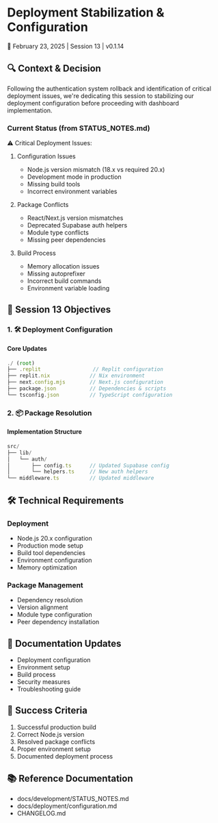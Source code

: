 # Deployment Stabilization & Configuration
📅 February 23, 2025 | Session 13 | v0.1.14

## 🔍 Context & Decision
Following the authentication system rollback and identification of critical deployment issues, we're dedicating this session to stabilizing our deployment configuration before proceeding with dashboard implementation.

### Current Status (from STATUS_NOTES.md)
⚠️ Critical Deployment Issues:
1. Configuration Issues
   - Node.js version mismatch (18.x vs required 20.x)
   - Development mode in production
   - Missing build tools
   - Incorrect environment variables

2. Package Conflicts
   - React/Next.js version mismatches
   - Deprecated Supabase auth helpers
   - Module type conflicts
   - Missing peer dependencies

3. Build Process
   - Memory allocation issues
   - Missing autoprefixer
   - Incorrect build commands
   - Environment variable loading

## 🎯 Session 13 Objectives

### 1. 🛠️ Deployment Configuration

#### Core Updates
```typescript
./ (root)
├── .replit                 // Replit configuration
├── replit.nix             // Nix environment
├── next.config.mjs        // Next.js configuration
├── package.json           // Dependencies & scripts
└── tsconfig.json          // TypeScript configuration
```

### 2. 📦 Package Resolution

#### Implementation Structure
```typescript
src/
├── lib/
│   └── auth/
│       ├── config.ts      // Updated Supabase config
│       └── helpers.ts     // New auth helpers
└── middleware.ts          // Updated middleware
```

## 🛠️ Technical Requirements

### Deployment
- Node.js 20.x configuration
- Production mode setup
- Build tool dependencies
- Environment configuration
- Memory optimization

### Package Management
- Dependency resolution
- Version alignment
- Module type configuration
- Peer dependency installation

## 📝 Documentation Updates
- Deployment configuration
- Environment setup
- Build process
- Security measures
- Troubleshooting guide

## 🎯 Success Criteria
1. Successful production build
2. Correct Node.js version
3. Resolved package conflicts
4. Proper environment setup
5. Documented deployment process

## 📚 Reference Documentation
- docs/development/STATUS_NOTES.md
- docs/deployment/configuration.md
- CHANGELOG.md 